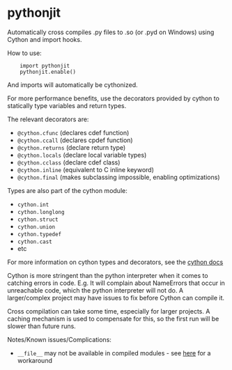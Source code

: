 # pythonjit
Automatically cross compiles .py files to .so (or .pyd on Windows) using Cython and import hooks.

How to use:

        import pythonjit
        pythonjit.enable()

And imports will automatically be cythonized.

For more performance benefits, use the decorators provided by cython to statically type variables and return types.

The relevant decorators are:

- `@cython.cfunc` (declares cdef function)
- `@cython.ccall` (declares cpdef function)
- `@cython.returns` (declare return type)
- `@cython.locals` (declare local variable types)
- `@cython.cclass` (declare cdef class)
- `@cython.inline` (equivalent to C inline keyword)
- `@cython.final` (makes subclassing impossible, enabling optimizations)

Types are also part of the cython module:

- `cython.int`
- `cython.longlong`
- `cython.struct`
- `cython.union`
- `cython.typedef`
- `cython.cast`
- etc

For more information on cython types and decorators, see the [cython docs](http://docs.cython.org/en/latest/src/tutorial/pure.html#static-typing)

Cython is more stringent than the python interpreter when it comes to catching errors in code. E.g. It will complain about NameErrors that occur in unreachable code, which the python interpreter will not do. A larger/complex project may have issues to fix before Cython can compile it.

Cross compilation can take some time, especially for larger projects. A caching mechanism is used to compensate for this, so the first run will be slower than future runs.

Notes/Known issues/Complications:

- `__file__` may not be available in compiled modules - see [here](https://stackoverflow.com/questions/19225188/what-method-can-i-use-instead-of-file-in-python#comment65304373_19225368) for a workaround

